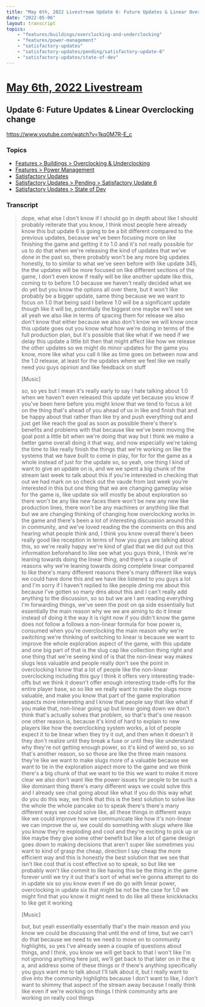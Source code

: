 ```yaml
---
title: "May 6th, 2022 Livestream Update 6: Future Updates & Linear Overclocking change"
date: "2022-05-06"
layout: transcript
topics:
    - "features/buildings/overclocking-and-underclocking"
    - "features/power-management"
    - "satisfactory-updates"
    - "satisfactory-updates/pending/satisfactory-update-6"
    - "satisfactory-updates/state-of-dev"
---
```

# [May 6th, 2022 Livestream](../2022-05-06.md)
## Update 6: Future Updates & Linear Overclocking change
https://www.youtube.com/watch?v=1kq0M7R-E_c

### Topics
* [Features > Buildings > Overclocking & Underclocking](../topics/features/buildings/overclocking-and-underclocking.md)
* [Features > Power Management](../topics/features/power-management.md)
* [Satisfactory Updates](../topics/satisfactory-updates.md)
* [Satisfactory Updates > Pending > Satisfactory Update 6](../topics/satisfactory-updates/pending/satisfactory-update-6.md)
* [Satisfactory Updates > State of Dev](../topics/satisfactory-updates/state-of-dev.md)

### Transcript

> dope, what else I don't know if I should go in depth about like I should probably reiterate that you know, I think most people here already know this but update 6 is going to be a bit different compared to the previous updates, because we've been focusing more on like finishing the game and getting it to 1.0 and it's not really possible for us to do that when we're releasing the kind of updates that we've done in the past so, there probably won't be any more big updates honestly, to to similar to what we've seen before with like update 345, the the updates will be more focused on like different sections of the game, I don't even know if really will be like another update like this, coming to to before 1.0 because we haven't really decided what we do yet but you know the options all over there, but it won't like probably be a bigger update, same thing because we we want to focus on 1.0 that being said I believe 1.0 will be a significant update though like it will be, potentially the biggest one maybe we'll see we all yeah we also like in terms of spacing them for release we also don't know that either because we also don't know we will know once this update goes out you know what how we're doing in terms of the full production plan, but it's possible that like what if we need if we delay this update a little bit then that might affect like how we release the other updates so we might do minor updates for the game you know, more like what you call it like as time goes on between now and the 1.0 release, at least for the updates where we feel like we really need you guys opinion and like feedback on stuff
>
> [Music]
>
> so, so yes but I mean it's really early to say I hate talking about 1.0 when we haven't even released this update yet because you know if you've been here before you might know that we tend to focus a lot on the thing that's ahead of you ahead of us in like and finish that and be happy about that rather than like try and push everything out and just get like reach the goal as soon as possible there's there's benefits and problems with that because like we've been moving the goal post a little bit when we're doing that way but I think we make a better game overall doing it that way, and now especially we're taking the time to like really finish the things that we're working on like the systems that we have built to come in play, for for for the game as a whole instead of just for the update so, so yeah, one thing I kind of want to give an update on is, and we we spent a big chunk of the stream last week to talk about this if you're interested in checking that out we had mark on so check out the vaude from last week you're interested in this but one thing that we are changing gameplay wise for the game is, like update six will mostly be about exploration so there won't be any like new faces there won't be new any new like production lines, there won't be any machines or anything like that but we are changing thinking of changing how overclocking works in the game and there's been a lot of interesting discussion around this in community, and we've loved reading the the comments on this and hearing what people think and, I think you know overall there's been really good like reception in terms of how you guys are talking about this, so we're really happy we're kind of glad that we did put out this information beforehand to like see what you guys think, I think we're leaning towards doing the linear thing, and there's a couple of reasons why we're leaning towards doing complete linear compared to like there's many different reasons there's many different like ways we could have done this and we have like listened to you guys a lot and I'm sorry if I haven't replied to like people dming me about this because I've gotten so many dms about this and I can't really add anything to the discussion, so so but we are I am reading everything I'm forwarding things, we've seen the post on qa side essentially but essentially the main reason why we we are aiming to do it linear instead of doing it the way it is right now if you didn't know the game does not follow a follows a non-linear formula for how power is, consumed when you're overclocking the main reason why we're switching we're thinking of switching to linear is because we want to improve the whole exploration aspect of the game, with this update and one big part of that is the slug cap like collection thing right and one thing that we're seeing kind of is that the non-linear way makes slugs less valuable and people really don't see the point in overclocking I know that a lot of people like the non-linear overclocking including this guy I think it offers very interesting trade-offs but we think it doesn't offer enough interesting trade-offs for the entire player base, so so like we really want to make the slugs more valuable, and make you know that part of the game exploration aspects more interesting and I know that people say that like what if you make that, non-linear going up but linear going down we don't think that's actually solves that problem, so that's that's one reason one other reason is, because it's kind of hard to explain to new players like how the overclocking system works, a lot of people expect it to be linear when they try it out, and then when it doesn't it they don't realize until they break a fuse or until they like understand why they're not getting enough power, so it's kind of weird so, so so that's another reason, so so those are like the three main reasons they're like we want to make slugs more of a valuable because we want to tie in the exploration aspect more to the game and we think there's a big chunk of that we want to tie this we want to make it more clear we also don't want like the power issues for people to be such a like dominant thing there's many different ways we could solve this and I already see chat going about like what if you do this way what do you do this way, we think that this is the best solution to solve like the whole the whole pancake so to speak there's there's many different ways we could solve like, all these things in different ways like we could improve how we communicate like how it's non-linear we can improve the ui, we could do something with slugs where like you know they're exploding and cool and they're exciting to pick up or like maybe they give some other benefit but like a lot of game design goes down to making decisions that aren't super like sometimes you want to kind of grasp the cheap, direction I say cheap the more efficient way and this is honestly the best solution that we see that isn't like cost that is cost effective so to speak, so but like we probably won't like commit to like having this be the thing in the game forever until we try it out that's sort of what we're gonna attempt to do in update six so you know even if we do go with linear power, overclocking in update six that might be not be the case for 1.0 we might find that you know it might need to do like all these knickknacks to like get it working
>
> [Music]
>
> but, but yeah essentially essentially that's the main reason and you know we could be discussing that until the end of time, but we can't do that because we need to we need to move on to community highlights, so yes I've already seen a couple of questions about things, and I think, you know we will get back to that I won't like I'm not ignoring anything here just, we'll get back to that later on in the q a, and address some of these things or if there's anything specifically you guys want me to talk about I'll talk about it, but I really want to dive into the community highlights because I don't want to like, I don't want to shimmy that aspect of the stream away because I really think like even if we're working on things I think community arts are working on really cool things
